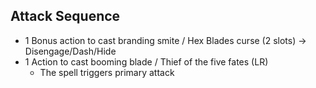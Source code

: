 ## Attack Sequence
- 1 Bonus action to cast branding smite / Hex Blades curse (2 slots) -> Disengage/Dash/Hide
- 1 Action to cast booming blade / Thief of the five fates (LR)
    - The spell triggers primary attack


